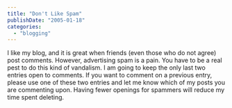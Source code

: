 ```yaml
---
title: "Don't Like Spam"
publishDate: "2005-01-18"
categories: 
  - "blogging"
---
```


I like my blog, and it is great when friends (even those who do not agree) post comments. However, advertising spam is a pain. You have to be a real pest to do this kind of vandalism. I am going to keep the only last two entries open to comments. If you want to comment on a previous entry, please use one of these two entries and let me know which of my posts you are commenting upon. Having fewer openings for spammers will reduce my time spent deleting.
